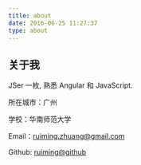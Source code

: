 ```yaml
---
title: about
date: 2016-06-25 11:27:37
type: about
---
```


## 关于我

JSer 一枚, 熟悉 Angular 和 JavaScript.

所在城市：广州

学校：华南师范大学

Email：ruiming.zhuang@gmail.com

Github: [ruiming@github](https://github.com/ruiming)

